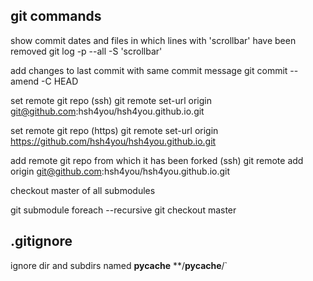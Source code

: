 ## git commands
show commit dates and files in which lines with 'scrollbar' have been removed
    git log -p --all -S 'scrollbar'

add changes to last commit with same commit message
  git commit --amend -C HEAD

set remote git repo (ssh)
  git remote set-url origin git@github.com:hsh4you/hsh4you.github.io.git

set remote git repo (https)
  git remote set-url origin https://github.com/hsh4you/hsh4you.github.io.git

add remote git repo from which it has been forked (ssh)
  git remote add origin git@github.com:hsh4you/hsh4you.github.io.git

checkout master of all submodules
  
  git submodule foreach --recursive git checkout master

## .gitignore
ignore dir and subdirs named __pycache__
  **/__pycache__/`
